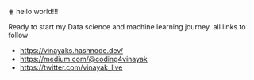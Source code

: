 ⋕ hello world!!!
 
 Ready to start my Data science and machine learning journey.
 all links to follow
 - https://vinayaks.hashnode.dev/
 - https://medium.com/@coding4vinayak
 - https://twitter.com/vinayak_live
